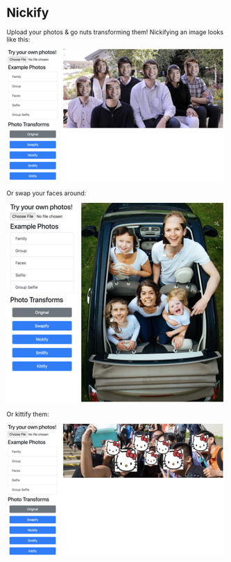 # Nickify

Upload your photos & go nuts transforming them! Nickifying an image looks like this:

<img src="./demo/demo.png">

Or swap your faces around:

<img src="./demo/demo-swap.png">

Or kittify them:

<img src="./demo/demo-kitty.png">
